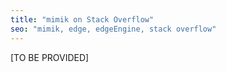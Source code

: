 ```yaml
---
title: "mimik on Stack Overflow"
seo: "mimik, edge, edgeEngine, stack overflow"
---
```


[TO BE PROVIDED]